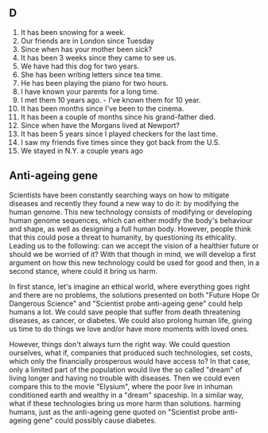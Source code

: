## D
1)  It has been snowing for a week.
2) Our friends are in London since Tuesday
3) Since when has your mother been sick?
4) It has been 3 weeks since they came to see us.
5) We have had this dog for two years.
6) She has been writing letters since tea time.
7) He has been playing the piano for two hours.
8) I have known your parents for a long time.
9) I met them 10 years ago. - I've known them for 10 year.
10) It has been months since I've been to the cinema.
11) It has been a couple of months since his grand-father died.
12) Since when have the Morgans lived at Newport?
13) It has been 5 years since I played checkers for the last time.
14) I saw my friends five times since they got back from the U.S.
15) We stayed in N.Y. a couple years ago

## Anti-ageing gene
Scientists have been constantly searching ways on how to mitigate diseases and recently they found a new way to do it: by modifying the human genome. This new technology consists of modifying or developing human genome sequences, which can either modify the body's behaviour and shape, as well as designing a full human body. However, people think that this could pose a threat to humanity, by questioning its ethicality. Leading us to the following: can we accept the vision of a healthier future or should we be worried of it? 
With that though in mind, we will develop a first argument on how this new technology could be used for good and then, in a second stance, where could it bring us harm.

In first stance, let's imagine an ethical world, where everything goes right and there are no problems, the solutions presented on both "Future Hope Or Dangerous Science" and "Scientist probe anti-ageing gene" could help humans a lot. We could save people that suffer from death threatening diseases, as cancer, or diabetes. We could also prolong human life, giving us time to do things we love and/or have more moments with loved ones.

However, things don't always turn the right way. We could question ourselves, what if, companies that produced such technologies, set costs, which only the financially prosperous  would have access to? In that case, only a limited part of the population would live the so called "dream" of living longer and having no trouble with diseases. Then we could even compare this to the movie "Elysium", where the poor live in inhuman conditioned earth and wealthy in a "dream" spaceship. In a similar way, what if these technologies bring us more harm than solutions. harming humans, just as the anti-ageing gene quoted on "Scientist probe anti-ageing gene" could possibly cause diabetes.

